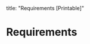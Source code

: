 <frontmatter>
title: "Requirements [Printable]"
</frontmatter>

<link rel="stylesheet" href="{{baseUrl}}/css/textbook.css">

<div class="website-content">

<div id="main">

# Requirements

<include src="introduction/embed-inParent-printable.md" boilerplate />
<include src="nonFunctionalRequirements/embed-inParent-printable.md" boilerplate />
<include src="prioritizing/embed-inParent-printable.md" boilerplate />
<include src="quality/embed-inParent-printable.md" boilerplate />

</div>

</div>

